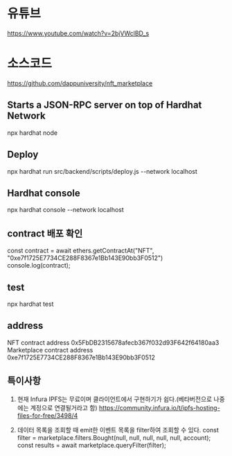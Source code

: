 # 유튜브

https://www.youtube.com/watch?v=2bjVWclBD_s

# 소스코드

https://github.com/dappuniversity/nft_marketplace

## Starts a JSON-RPC server on top of Hardhat Network

npx hardhat node

## Deploy

npx hardhat run src/backend/scripts/deploy.js --network localhost

## Hardhat console

npx hardhat console --network localhost

## contract 배포 확인

const contract = await ethers.getContractAt("NFT", "0xe7f1725E7734CE288F8367e1Bb143E90bb3F0512")
console.log(contract);

## test

npx hardhat test

## address

NFT contract address 0x5FbDB2315678afecb367f032d93F642f64180aa3
Marketplace contract address 0xe7f1725E7734CE288F8367e1Bb143E90bb3F0512

## 특이사항

1. 현재 Infura IPFS는 무료이며 클라이언트에서 구현하기가 쉽다.(베타버전으로 나중에는 계정으로 연결될거라고 함)
   https://community.infura.io/t/ipfs-hosting-files-for-free/3498/4

2. 데이터 목록을 조회할 때 emit한 이벤트 목록을 filter하여 조회할 수 있다.
   const filter = marketplace.filters.Bought(null, null, null, null, null, account);
   const results = await marketplace.queryFilter(filter);
